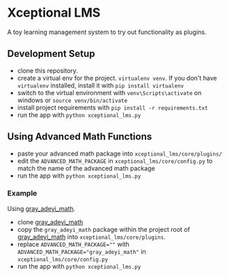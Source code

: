 # Xceptional LMS

A toy learning management system to try out functionality as plugins.


## Development Setup

- clone this repository.
- create a virtual env for the project. `virtualenv venv`. If you don't have `virtualenv` installed, install it with `pip install virtualenv`
- switch to the virtual environment with `venv\Scripts\activate` on windows or `source venv/bin/activate`
- install project requirements with `pip install -r requirements.txt`
- run the app with `python xceptional_lms.py`

## Using Advanced Math Functions

- paste your advanced math package into `xceptional_lms/core/plugins/`
- edit the `ADVANCED_MATH_PACKAGE` in `xceptional_lms/core/config.py` to match the name of the advanced math package
- run the app with `python xceptional_lms.py`

### Example

Using [gray_adeyi_math](https://github.com/gray-adeyi/gray_adeyi_math).

- clone [gray_adeyi_math](https://github.com/gray-adeyi/gray_adeyi_math)
- copy the `gray_adeyi_math` package within the project root of [gray_adeyi_math](https://github.com/gray-adeyi/gray_adeyi_math) into
    `xceptional_lms/core/plugins`.
- replace `ADVANCED_MATH_PACKAGE=""` with `ADVANCED_MATH_PACKAGE="gray_adeyi_math"` in `xceptional_lms/core/config.py`
- run the app with `python xceptional_lms.py`
